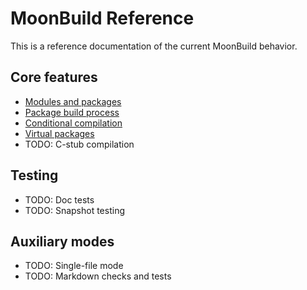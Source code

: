 # MoonBuild Reference

This is a reference documentation of the current MoonBuild behavior.

## Core features

- [Modules and packages](./modules-packages.md)
- [Package build process](./build.md)
- [Conditional compilation](./cond-comp.md)
- [Virtual packages](./virtual-pkg.md)
- TODO: C-stub compilation

## Testing

- TODO: Doc tests
- TODO: Snapshot testing

## Auxiliary modes

- TODO: Single-file mode
- TODO: Markdown checks and tests
